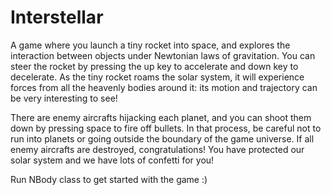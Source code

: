 # Interstellar

A game where you launch a tiny rocket into space, and explores the interaction between objects under Newtonian laws of gravitation. You can steer the rocket by pressing the up key to accelerate and down key to decelerate. As the tiny rocket roams the solar system, it will experience forces from all the heavenly bodies around it: its motion and trajectory can be very interesting to see!  

There are enemy aircrafts hijacking each planet, and you can shoot them down by pressing space to fire off bullets. In that process, be careful not to run into planets or going outside the boundary of the game universe. If all enemy aircrafts are destroyed, congratulations! You have protected our solar system and we have lots of confetti for you!

Run NBody class to get started with the game :)
